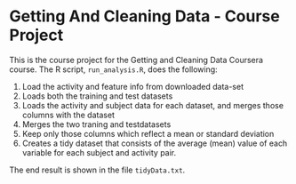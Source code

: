 # Getting And Cleaning Data - Course Project

This is the course project for the Getting and Cleaning Data Coursera course.
The R script, `run_analysis.R`, does the following:

1. Load the activity and feature info from downloaded data-set
2. Loads both the training and test datasets
3. Loads the activity and subject data for each dataset, and merges those
   columns with the dataset
4. Merges the two traning and testdatasets
5. Keep only those columns which reflect a mean or standard deviation
6. Creates a tidy dataset that consists of the average (mean) value of each
   variable for each subject and activity pair.

The end result is shown in the file `tidyData.txt`.
